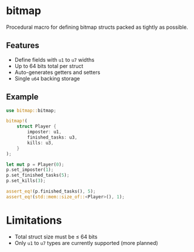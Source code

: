 # bitmap

Procedural macro for defining bitmap structs packed as tightly as possible.  

## Features

- Define fields with `u1` to `u7` widths
- Up to 64 bits total per struct
- Auto-generates getters and setters
- Single `u64` backing storage

## Example

```rust
use bitmap::bitmap;

bitmap!(
    struct Player {
        imposter: u1,
        finished_tasks: u3,
        kills: u3,
    }
);

let mut p = Player(0);
p.set_imposter(1);
p.set_finished_tasks(5);
p.set_kills(3);

assert_eq!(p.finished_tasks(), 5);
assert_eq!(std::mem::size_of::<Player>(), 1);
```

# Limitations

* Total struct size must be ≤ 64 bits
* Only `u1` to `u7` types are currently supported (more planned)
